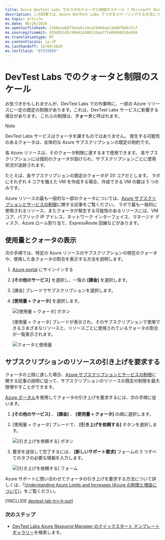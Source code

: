 ```yaml
---
title: Azure DevTest Labs でのラボのクォータと制限のスケール | Microsoft Docs
description: この記事では、Azure DevTest Labs でラボをスケーリングする方法について説明します。 使用量のクォータと制限を確認し、増加を要求します。
ms.topic: article
ms.date: 06/26/2020
ms.openlocfilehash: 2166eaab073e2abc24ca24494ae13eb876db1fcf
ms.sourcegitcommit: 829d951d5c90442a38012daaf77e86046018e5b9
ms.translationtype: HT
ms.contentlocale: ja-JP
ms.lasthandoff: 10/09/2020
ms.locfileid: "87533956"
---
```

# <a name="scale-quotas-and-limits-in-devtest-labs"></a>DevTest Labs でのクォータと制限のスケール
お気づきかもしれませんが、DevTest Labs での作業時に、一部の Azure リソースに一定の既定の制限があります。これは、DevTest Labs サービスに影響する場合があります。 これらの制限は、**クォータ**と呼ばれます。

> [!NOTE]
> DevTest Labs サービスはクォータを課すものではありません。 発生する可能性のあるクォータは、全体的な Azure サブスクリプションの既定の制約です。

各 Azure リソースは、そのクォータ制限に達するまで使用できます。 各サブスクリプションには個別のクォータが設けられ、サブスクリプションごとに使用状況が追跡されます。

たとえば、各サブスクリプションの既定のクォータが 20 コアだとします。 ラボにそれぞれ 4 コアを備えた VM を作成する場合、作成できる VM の数は 5 つのみです。

Azure リソースの最も一般的な一部のクォータについては、[Azure サブスクリプションとサービスの制限](../azure-resource-manager/management/azure-subscription-service-limits.md)に関する記事をご覧ください。 ラボで最も一般的に使用されるリソース、またクォータが発生する可能性のあるリソースには、VM コア、パブリック IP アドレス、ネットワーク インターフェイス、マネージド ディスク、Azure ロール割り当て、ExpressRoute 回線などがあります。

## <a name="view-your-usage-and-quotas"></a>使用量とクォータの表示
次の手順では、特定の Azure リソースのサブスクリプションの現在のクォータや、使用した各クォータの割合を表示する方法を説明します。

1. [Azure portal](https://go.microsoft.com/fwlink/p/?LinkID=525040) にサインインする
1. **[その他のサービス]** を選択し、一覧の **[課金]** を選択します。
1. [課金] ブレードでサブスクリプションを選択します。
4. **[使用量 + クォータ]** を選択します。

   ![[使用量 + クォータ] ボタン](./media/devtest-lab-scale-lab/devtestlab-usage-and-quotas-new.png)

   [使用量 + クォータ] ブレードが表示され、そのサブスクリプションで使用できるさまざまなリソースと、リソースごとに使用されているクォータの割合が一覧表示されます。

   ![クォータと使用量](./media/devtest-lab-scale-lab/devtestlab-view-quotas-new.png)

## <a name="requesting-more-resources-in-your-subscription"></a>サブスクリプションのリソースの引き上げを要求する
クォータの上限に達した場合、[Azure サブスクリプションとサービスの制限](../azure-resource-manager/management/azure-subscription-service-limits.md)に関する記事の説明に従って、サブスクリプションのリソースの既定の制限を最大限増やすことができます。

[Azure ポータル](https://go.microsoft.com/fwlink/p/?LinkID=525040)を使用してクォータの引き上げを要求するには、次の手順に従います。

1. **[その他のサービス]** 、 **[課金]** 、 **[使用量 + クォータ]** の順に選択します。
1. [使用量 + クォータ] ブレードで、 **[引き上げを依頼する]** ボタンを選択します。

   ![[引き上げを依頼する] ボタン](./media/devtest-lab-scale-lab/devtestlab-request-increase-new.png)

1. 要求を送信して完了するには、 **[新しいサポート要求]** フォームの 3 つすべてのタブの必要な情報を入力します。

   ![[引き上げを依頼する] フォーム](./media/devtest-lab-scale-lab/devtestlab-support-form-new.png)

Azure サポートに問い合わせてクォータの引き上げを要求する方法について詳しくは、「[Understanding Azure Limits and Increases (Azure の制限と増設について)](https://azure.microsoft.com/blog/azure-limits-quotas-increase-requests/)」をご覧ください。



[!INCLUDE [devtest-lab-try-it-out](../../includes/devtest-lab-try-it-out.md)]

### <a name="next-steps"></a>次のステップ
* [DevTest Labs Azure Resource Manager のクイックスタート テンプレート ギャラリー](https://github.com/Azure/azure-devtestlab/tree/master/samples/DevTestLabs/QuickStartTemplates)を検索します。
